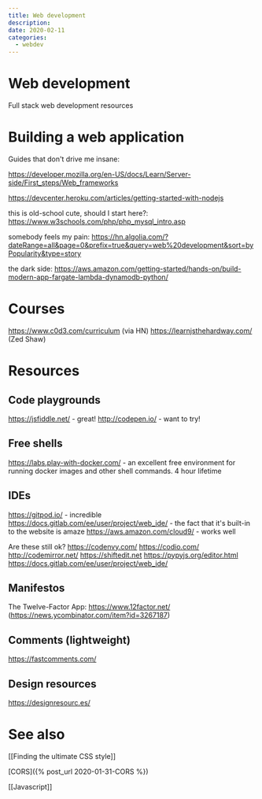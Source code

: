 ```yaml
---
title: Web development
description:
date: 2020-02-11
categories:
  - webdev
---
```


# Web development
Full stack web development resources

# Building a web application
Guides that don't drive me insane:

https://developer.mozilla.org/en-US/docs/Learn/Server-side/First_steps/Web_frameworks

https://devcenter.heroku.com/articles/getting-started-with-nodejs

this is old-school cute, should I start here?: https://www.w3schools.com/php/php_mysql_intro.asp

somebody feels my pain: https://hn.algolia.com/?dateRange=all&page=0&prefix=true&query=web%20development&sort=byPopularity&type=story

the dark side: https://aws.amazon.com/getting-started/hands-on/build-modern-app-fargate-lambda-dynamodb-python/

# Courses
https://www.c0d3.com/curriculum (via HN)
https://learnjsthehardway.com/ (Zed Shaw)

# Resources

## Code playgrounds
https://jsfiddle.net/ - great!
http://codepen.io/ - want to try!

## Free shells
https://labs.play-with-docker.com/ - an excellent free environment for running docker images and other shell commands. 4 hour lifetime

## IDEs
https://gitpod.io/ - incredible
https://docs.gitlab.com/ee/user/project/web_ide/ - the fact that it's built-in to the website is amaze
https://aws.amazon.com/cloud9/ - works well

Are these still ok?
https://codenvy.com/
https://codio.com/
http://codemirror.net/
https://shiftedit.net
https://pypyjs.org/editor.html
https://docs.gitlab.com/ee/user/project/web_ide/

## Manifestos
The Twelve-Factor App: https://www.12factor.net/ (https://news.ycombinator.com/item?id=3267187)

## Comments (lightweight)
https://fastcomments.com/

## Design resources
https://designresourc.es/



# See also
[[Finding the ultimate CSS style]]

[CORS]({% post_url 2020-01-31-CORS %})

[[Javascript]]